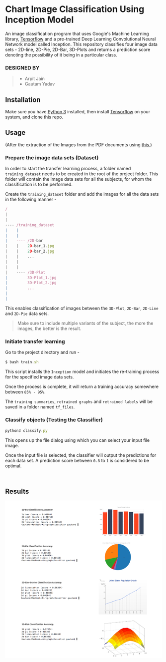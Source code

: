 # Chart Image Classification Using Inception Model
An image classification program that uses Google's Machine Learning library, [Tensorflow](https://www.tensorflow.org/) and a pre-trained Deep Learning Convolutional Neural Network model called Inception. This repository classifies four image data sets - 2D-line, 2D-Pie, 2D-Bar, 3D-Plots and returns a prediction score denoting the possibility of it being in a particular class.
<br/>

### DESIGNED BY

>- Arpit Jain<BR>
>- Gautam Yadav<BR>
  
## Installation
Make sure you have [Python 3](https://www.python.org/downloads/) installed, then install [Tensorflow](https://www.tensorflow.org/install/) on your system, and clone this repo.
<br/>

## Usage 
(After the extraction of the Images from the PDF documents using [this.](https://github.com/arpitjainds/Extract-PDF-Images))

### Prepare the image data sets ([Dataset](https://drive.google.com/open?id=15c5L_29GytEf60fj1zgO2d3zJZIOVXpp))
In order to start the transfer learning process, a folder named ``training_dataset`` needs to be created in the root of the project folder. This folder will contain the image data sets for all the subjects, for whom the classification is to be performed.

Create the ``training_dataset`` folder and add the images for all the data sets in the following manner -

```javascript
/
|
|
---- /training_dataset
|    |
|    |
|    ---- /2D-bar
|    |    2D-bar_1.jpg
|    |    2D-bar_2.jpg
|    |    ...
|    |
|    |
|    ---- /3D-Plot
|         3D-Plot_1.jpg
|         3D-Plot_2.jpg
|         ...
|
|     
```
This enables classification of images between the ``3D-Plot``, ``2D-Bar``, ``2D-Line`` and ``2D-Pie`` data sets.

> Make sure to include multiple variants of the subject, the more the images, the better is the result.

### Initiate transfer learning
Go to the project directory and run -

```javascript
$ bash train.sh
```
This script installs the ``Inception`` model and initiates the re-training process for the specified image data sets.

Once the process is complete, it will return a training accuracy somewhere between ``85% - 95%``.

The ``training summaries``, ``retrained graphs`` and ``retrained labels`` will be saved in a folder named ``tf_files``.

### Classify objects (Testing the Classifier)

```javascript
python3 classify.py
```

This opens up the file dialog using which you can select your input file image.

Once the input file is selected, the classifier will output the predictions for each data set. A prediction score between ``0.8`` to ``1`` is considered to be optimal.

<br/>

## Results
![Classification test results](images/results.png)<br>

<br/>
